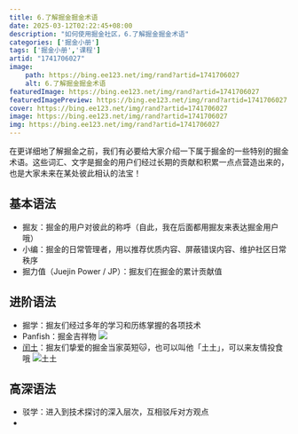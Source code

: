 ```yaml
---
title: 6.了解掘金掘金术语
date: 2025-03-12T02:22:45+08:00
description: "如何使用掘金社区，6.了解掘金掘金术语"
categories: ['掘金小册']
tags: ['掘金小册','课程']
artid: "1741706027"
image:
    path: https://bing.ee123.net/img/rand?artid=1741706027
    alt: 6.了解掘金掘金术语
featuredImage: https://bing.ee123.net/img/rand?artid=1741706027
featuredImagePreview: https://bing.ee123.net/img/rand?artid=1741706027
cover: https://bing.ee123.net/img/rand?artid=1741706027
image: https://bing.ee123.net/img/rand?artid=1741706027
img: https://bing.ee123.net/img/rand?artid=1741706027
---
```



在更详细地了解掘金之前，我们有必要给大家介绍一下属于掘金的一些特别的掘金术语。这些词汇、文字是掘金的用户们经过长期的贡献和积累一点点营造出来的，也是大家未来在某处彼此相认的法宝！

## 基本语法

- 掘友：掘金的用户对彼此的称呼（自此，我在后面都用掘友来表达掘金用户哦）
- 小编：掘金的日常管理者，用以推荐优质内容、屏蔽错误内容、维护社区日常秩序
- 掘力值（Juejin Power / JP）：掘友们在掘金的累计贡献值

## 进阶语法

- 掘学：掘友们经过多年的学习和历练掌握的各项技术
- Panfish：掘金吉祥物
![](https://p3-juejin.byteimg.com/tos-cn-i-k3u1fbpfcp/a79b2cf6a4304a16a2b4e7a981983e7b~tplv-k3u1fbpfcp-zoom-1.image)
- [闰土](https://juejin.im/user/360295545446525)：掘友们挚爱的掘金当家英短🐱，也可以叫他「土土」，可以来友情投食哦 
![土土](https://p3-juejin.byteimg.com/tos-cn-i-k3u1fbpfcp/dc56fc9dd1ab4b75b6f0b6bc32e4b896~tplv-k3u1fbpfcp-zoom-1.image)

## 高深语法

- 驳学：进入到技术探讨的深入层次，互相驳斥对方观点
- <div style="opacity:0">暗号：子非猿，安知掘金之乐也</div>
